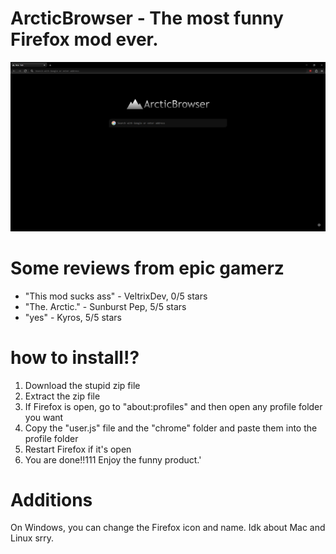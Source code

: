 # ArcticBrowser - The most funny Firefox mod ever.

![Preview](Screenshot.png)

# Some reviews from epic gamerz

<ul>
    <li>"This mod sucks ass" - VeltrixDev, 0/5 stars</li>
    <li>"The. Arctic." - Sunburst Pep, 5/5 stars</li>
    <li>"yes" - Kyros, 5/5 stars</li>
</ul>

# how to install!?

<ol>
    <li>Download the stupid zip file</li>
    <li>Extract the zip file</li>
    <li>If Firefox is open, go to "about:profiles" and then open any profile folder you want</li>
    <li>Copy the "user.js" file and the "chrome" folder and paste them into the profile folder</li>
    <li>Restart Firefox if it's open</li>
    <li>You are done!!111 Enjoy the funny product.'</li>
</ol>

# Additions

On Windows, you can change the Firefox icon and name. Idk about Mac and Linux srry.